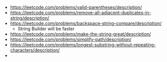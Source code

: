 - https://leetcode.com/problems/valid-parentheses/description/
- https://leetcode.com/problems/remove-all-adjacent-duplicates-in-string/description/
- https://leetcode.com/problems/backspace-string-compare/description/
  - String Builder will be faster
- https://leetcode.com/problems/make-the-string-great/description/
- https://leetcode.com/problems/simplify-path/description/
- https://leetcode.com/problems/longest-substring-without-repeating-characters/description/
-  